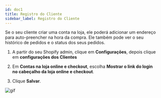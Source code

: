 ```yaml
---
id: doc1
title: Registro do Cliente
sidebar_label: Registro do Cliente
---
```


Se o seu cliente criar uma conta na loja, ele poderá adicionar um endereço para auto-preencher na hora da compra. Ele também pode ver o seu histórico de pedidos e o status dos seus pedidos.

 1. A partir do seu Shopify admin, clique em **Configurações**, depois clique em **configurações dos Clientes**
 
 2. Em **Contas na loja online e checkout**, escolha **Mostrar o link do login no cabeçalho da loja online e checkout**.

 3. Clique **Salvar**.

 ![gif](https://82482079-files.gitbook.io/~/files/v0/b/gitbook-x-prod.appspot.com/o/spaces%2Fag3h7ZduRGWlquTgGUHi%2Fuploads%2FbbYtBUkIsIVEEBZAcJXW%2Fcustomer-account.gif?alt=media&token=62dbe76f-483f-408a-ab98-9de7b8e9e62c)
